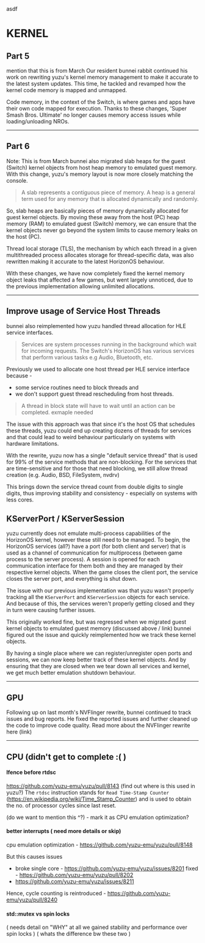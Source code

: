 asdf
<vortex>
# KERNEL

## Part 5
mention that this is from March
Our resident bunnei rabbit continued his work on rewriting yuzu's kernel memory management to make it 
accurate to the latest system updates. This time, he tackled and revamped how the kernel code memory is mapped and unmapped.

Code memory, in the context of the Switch, is where games and apps have their own code mapped for execution.
Thanks to these changes, 'Super Smash Bros. Ultimate' no longer causes memory access issues while loading/unloading NROs.

***

## Part 6
Note: This is from March
bunnei also migrated slab heaps for the guest (Switch) kernel objects from host heap memory to emulated guest memory.
With this change, yuzu's memory layout is now more closely matching the console.

> A slab represents a contiguous piece of memory. A heap is a general term used for any memory that is
allocated dynamically and randomly.

So, slab heaps are basically pieces of memory dynamically allocated for guest kernel objects.
By moving these away from the host (PC) heap memory (RAM) to emulated guest (Switch) memory, we can ensure
that the kernel objects never go beyond the system limits to cause memory leaks on the host (PC).

Thread local storage (TLS), the mechanism by which each thread in a given multithreaded process allocates storage for 
thread-specific data, was also rewritten making it accurate to the latest HorizonOS behaviour.

With these changes, we have now completely fixed the kernel memory object leaks that affected a few games, but went largely unnoticed, due to the previous implementation allowing unlimited allocations.

*** 

## Improve usage of Service Host Threads

bunnei also reimplemented how yuzu handled thread allocation for HLE service interfaces.

> Services are system processes running in the background which wait for incoming requests. 
The Switch's HorizonOS has various services that perform various tasks e.g Audio, Bluetooth, etc.

Previously we used to allocate one host thread per HLE service interface because -

 * some service routines need to block threads and 
 * we don't support guest thread rescheduling from host threads.

> A thread in block state will have to wait until an action can be completed.
> exmaple needed

The issue with this approach was that since it's the host OS that schedules these threads, yuzu could end up creating dozens of threads for services and that could lead to weird behaviour particularly on systems with hardware limitations.

With the rewrite, yuzu now has a single "default service thread" that is used for 99% of the service methods that are non-blocking.
For the services that are time-sensitive and for those that need blocking, we still allow thread creation (e.g. Audio, BSD, FileSystem, nvdrv)

This brings down the service thread count from double digits to single digits, thus improving stability and consistency - especially on systems with less cores.

## KServerPort / KServerSession

yuzu currently does not emulate multi-process capabilities of the HorizonOS kernel, however these still need to be managed.
To begin, the HorizonOS services (all?) have a port (for both client and server) that is used as a channel of communication for multiprocess (between game process to the server process).
A session is opened for each communication interface for them both and they are managed by their respective kernel objects.
When the game closes the client port, the service closes the server port, and everything is shut down.

The issue with our previous implementation was that yuzu wasn't properly tracking all the `KServerPort` and `KServerSession` objects for each service.
And because of this, the services weren't properly getting closed and they in turn were causing further issues.

This originally worked fine, but was regressed when we migrated guest kernel objects to emulated guest memory (discussed above / link)
bunnei figured out the issue and quickly reimplemented how we track these kernel objects.

By having a single place where we can register/unregister open ports and sessions, we can now keep better track of these kernel objects.
And by ensuring that they are closed when we tear down all services and kernel, we get much better emulation shutdown behaviour.


***

## GPU

Following up on last month's NVFlinger rewrite, bunnei continued to track issues and bug reports.
He fixed the reported issues and further cleaned up the code to improve code quality.
Read more about the NVFlinger rewrite here (link)

***

## CPU (didn't get to complete :( )

#### lfence before rtdsc
https://github.com/yuzu-emu/yuzu/pull/8143
(find out where is this used in yuzu?)
The `rtdsc` instruction stands for `Read Time-Stamp Counter` (https://en.wikipedia.org/wiki/Time_Stamp_Counter) and is used to obtain the no. of processor cycles since last reset.

(do we want to mention this ^?) - mark it as CPU emulation optimization?

#### better interrupts ( need more details or skip)

cpu emulation optimization - https://github.com/yuzu-emu/yuzu/pull/8148

But this causes issues 
- broke single core - https://github.com/yuzu-emu/yuzu/issues/8201
  fixed - https://github.com/yuzu-emu/yuzu/pull/8202
- https://github.com/yuzu-emu/yuzu/issues/8211

Hence, cycle counting is reintroduced - https://github.com/yuzu-emu/yuzu/pull/8240

#### std::mutex vs spin locks

( needs detail on "WHY" at all we gained stability and performance over spin locks )
( whats the difference bw these two )

#### 
